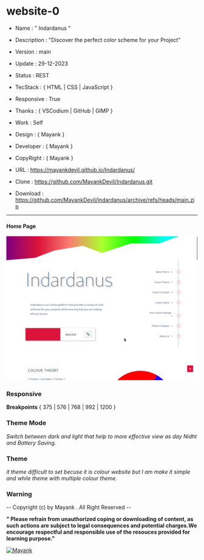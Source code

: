# website-0

- Name : " Indardanus "

- Description : "Discover the perfect color scheme for your Project"

- Version : main

- Update : 29-12-2023

- Status : REST

- TecStack : { HTML | CSS | JavaScript }

- Responsive : True

- Thanks : { VSCodium | GitHub | GIMP }

- Work : Self

- Design : { Mayank }

- Developer : { Mayank }

- CopyRight : { Mayank }

- URL : https://mayankdevil.github.io/Indardanus/

- Clone : https://github.com/MayankDevil/Indardanus.git

- Download : https://github.com/MayankDevil/Indardanus/archive/refs/heads/main.zip

---

#### Home Page

![Alt text](./data/Indardanus.png "HomePage")

### Responsive

**Breakpoints** { 375 | 576 | 768 | 992 | 1200 }

### Theme Mode

_Switch between dark and light that help to more effective view as day Nidht and Battery Saving._

### Theme

_it theme difficult to set becuse it is colour website but I am make it simple and while theme with multiple colour theme._

### Warning

-- Copyright (c) by Mayank . All Right Reserved --

__" Please refrain from unauthorized coping or downloading of content, as such actions are subject to legal consequences and potential charges.We encourage respectful and responsible use of the resouces provided for learning purpose."__

[![Mayank](https://img.shields.io/badge/MayankDevil-FF0000?style=for-the-badge&logo=github&logoColor=white)](https://github.com/MayankDevil/)

